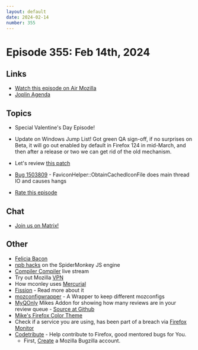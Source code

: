 ```yaml
---
layout: default
date: 2024-02-14
number: 355
---
```


# Episode 355: Feb 14th, 2024

## Links
* [Watch this episode on Air Mozilla](https://mzl.la/joy-of-coding-2024-02-14)
* [Joplin Agenda](https://mikeconley.ca/joc/agendas/Episode-0355.html)

## Topics
* Special Valentine's Day Episode!
* Update on Windows Jump List! Got green QA sign-off, if no surprises on Beta, it will go out enabled by default in Firefox 124 in mid-March, and then after a release or two we can get rid of the old mechanism.
* Let's review [this patch](https://phabricator.services.mozilla.com/D201142)
* [Bug 1503809](https://bugzilla.mozilla.org/show_bug.cgi?id=1503809) - FaviconHelper::ObtainCachedIconFile does main thread IO and causes hangs

* [Rate this episode](https://forms.gle/EP5SVwhUmsM45tqH7)

## Chat
* [Join us on Matrix!](https://matrix.to/#/!enWuAmKDOEEPYejXRk:mozilla.org?via=mozilla.org&via=raim.ist)

## Other
* [Felicia Bacon](https://www.youtube.com/channel/UCMtqVykGztIYmj7OpFf7oeQ/videos)
* [npb hacks](https://www.twitch.tv/BackToTheCode) on the SpiderMonkey JS engine
* [Compiler Compiler](https://www.twitch.tv/codehag) live stream
* Try out Mozilla [VPN](https://vpn.mozilla.org/)
* How mconley uses [Mercurial](https://mikeconley.github.io/documents/How_mconley_uses_Mercurial_for_Mozilla_code)
* [Fission](https://firefox-source-docs.mozilla.org/dom/dom/Fission.html) - Read more about it
* [mozconfigwrapper](https://github.com/ahal/mozconfigwrapper) - A Wrapper to keep different mozconfigs
* [MyQOnly](https://addons.mozilla.org/en-US/firefox/addon/myqonly/) Mikes Addon for showing how many reviews are in your review queue - [Source at Github](https://github.com/mikeconley/myqonly)
* [Mike's Firefox Color Theme](https://addons.mozilla.org/en-US/firefox/addon/electricbluegaloo/)
* Check if a service you are using, has been part of a breach via [Firefox Monitor](https://monitor.firefox.com/breaches)
* [Codetribute](https://codetribute.mozilla.org/) - Help contribute to Firefox, good mentored bugs for You.
  - First, [Create](https://bugzilla.mozilla.org/createaccount.cgi) a Mozilla Bugzilla account.

